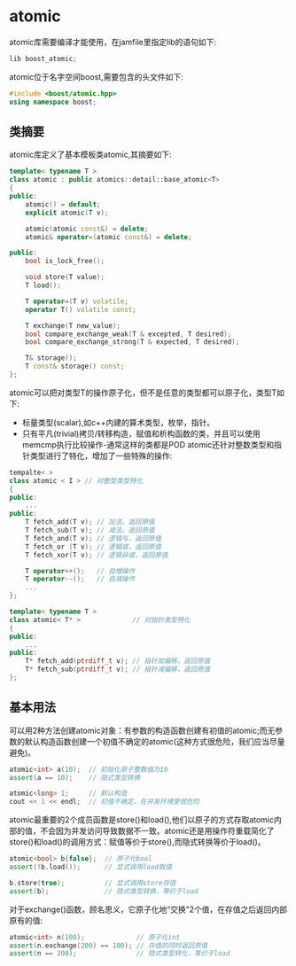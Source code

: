 # atomic
atomic库需要编译才能使用，在jamfile里指定lib的语句如下:
```c++
lib boost_atomic;
```
atomic位于名字空间boost,需要包含的头文件如下:
```c++
#include <boost/atomic.hpp>
using namespace boost;
```

## 类摘要
atomic库定义了基本模板类atomic<T>,其摘要如下:
```c++
template< typename T >
class atomic : public atomics::detail::base_atomic<T>
{
public:
    atomic() = default;
    explicit atomic(T v);

    atomic(atomic const&) = delete;
    atomic& operator=(atomic const&) = delete;

public:
    bool is_lock_free();

    void store(T value);
    T load();

    T operator=(T v) volatile;
    operator T() volatile const;

    T exchange(T new_value);
    bool compare_exchange_weak(T & excepted, T desired);
    bool compare_exchange_strong(T & expected, T desired);

    T& storage();
    T const& storage() const;
};
```
atomic可以把对类型T的操作原子化，但不是任意的类型都可以原子化，类型T如下:
- 标量类型(scalar),如c++内建的算术类型，枚举，指针。
- 只有平凡(trivial)拷贝/转移构造，赋值和析构函数的类，并且可以使用memcmp执行比较操作-通常这样的类都是POD
atomic<T>还针对整数类型和指针类型进行了特化，增加了一些特殊的操作:
```c++
tempalte< >
class atomic < I > // 对整型类型特化
{
public:
    ...
public:
    T fetch_add(T v); // 加法，返回原值
    T fetch_sub(T v); // 减法，返回原值
    T fetch_and(T v); // 逻辑与，返回原值
    T fetch_or (T v); // 逻辑或，返回原值
    T fetch_xor(T v); // 逻辑异或，返回原值

    T operator++();   // 自增操作
    T operator--();   // 自减操作
    ...
};

template< typename T >
class atomic< T* >             // 对指针类型特化
{
public:
    ...
public:
    T* fetch_add(ptrdiff_t v); // 指针加偏移，返回原值
    T* fetch_sub(ptrdiff_t v); // 指针减偏移，返回原值
};
```

## 基本用法
可以用2种方法创建atomic对象：有参数的构造函数创建有初值的atomic;而无参数的默认构造函数创建一个初值不确定的atomic(这种方式很危险，我们应当尽量避免)。
```c++
atomic<int> a(10);  // 初始化原子整数值为10
assert(a == 10);    // 隐式类型转换

atomic<long> 1;     // 默认构造
cout << 1 << endl;  // 初值不确定，在并发环境里很危险
```
atomic最重要的2个成员函数是store()和load(),他们以原子的方式存取atomic内部的值，不会因为并发访问导致数据不一致。atomic还是用操作符重载简化了store()和load()的调用方式：赋值等价于store(),而隐式转换等价于load()。
```c++
atomic<bool> b{false};  // 原子化bool
assert(!b.load());      // 显式调用load取值

b.store(true);          // 显式调用store存值
assert(b);              // 隐式类型转换，等价于load
```
对于exchange()函数，顾名思义，它原子化地“交换”2个值，在存值之后返回内部原有的值:
```c++
atomic<int> n(100);             // 原子化int
assert(n.exchange(200) == 100); // 存值的同时返回原值
assert(n == 200);               // 隐式类型转化，等价于load
```